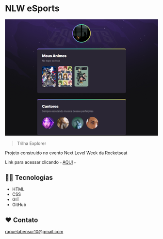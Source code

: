 # NLW eSports

![preview](./.github/preview.png)

> Trilha Explorer

Projeto construido no evento Next Level Week da Rocketseat

Link para acessar clicando ▫️ [AQUI](https://raquelabensur.github.io/NLW-eSports-Explorer/) ▫️

## 👩‍💻 Tecnologias

- HTML
- CSS
- GIT
- GitHub

## ❤️ Contato

raquelabensur10@gmail.com